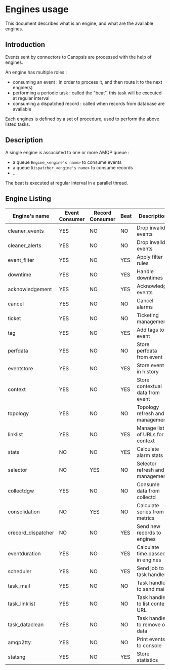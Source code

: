 # Engines usage

This document describes what is an engine, and what are the available engines.

## Introduction

Events sent by connectors to Canopsis are processed with the help of engines.

An engine has multiple roles :

- consuming an event : in order to process it, and then route it to the next engine(s)
- performing a periodic task : called the "beat", this task will
  be executed at regular interval
- consuming a dispatched record : called when records from database are available

Each engines is defined by a set of procedure, used to perform the above listed tasks.

## Description

A single engine is associated to one or more AMQP queue :

- a queue `Engine_<engine's name>` to consume events
- a queue `Dispatcher_<engine's name>` to consume records
- ...

The beat is executed at regular interval in a parallel thread.

## Engine Listing

Engine's name | Event Consumer | Record Consumer | Beat | Description
------------- | -------------- | --------------- | ---- | -----------
cleaner_events |   YES         | NO           | NO    | Drop invalid events
cleaner_alerts |   YES         | NO           | NO    | Drop invalid events
event_filter |     YES         | NO           | YES   | Apply filter rules
downtime |         YES         | NO           | YES   | Handle downtimes
acknowledgement |  YES         | NO           | YES   | Acknowledge events
cancel |           YES         | NO           | NO    | Cancel alarms
ticket |           YES         | NO           | NO    | Ticketing management
tag |              YES         | NO           | YES   | Add tags to event
perfdata |         YES         | NO           | NO    | Store perfdata from event
eventstore |       YES         | NO           | YES   | Store event in history
context |          YES         | NO           | YES   | Store contextual data from event
topology |         YES         | NO           | NO    | Topology refresh and management
linklist |         YES         | NO           | YES   | Manage list of URLs for context
stats |            NO          | NO           | YES   | Calculate alarm stats
selector |         NO          | YES          | NO    | Selector refresh and management
collectdgw |       YES         | NO           | NO    | Consume data from collectd
consolidation |    NO          | YES          | NO    | Calculate series from metrics
crecord_dispatcher | NO        | NO           | YES   | Send new records to engines
eventduration |    YES         | NO           | YES   | Calculate time passed in engines
scheduler |        YES         | NO           | YES   | Send job to task handlers
task_mail |        YES         | NO           | NO    | Task handler to send mail
task_linklist |    YES         | NO           | NO    | Task handler to list context URL
task_dataclean |   YES         | NO           | NO    | Task handler to remove old data
amqp2tty |         YES         | NO           | NO    | Print events to console
statsng |          YES         | NO           | YES   | Store statistics
